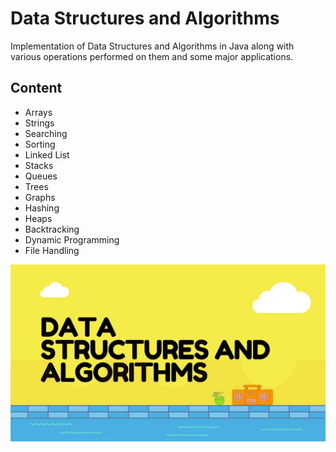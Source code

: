 # Data Structures and Algorithms

Implementation of Data Structures and Algorithms in Java along with various operations performed on them and some
major applications.

## Content

- Arrays
- Strings
- Searching 
- Sorting
- Linked List
- Stacks
- Queues
- Trees
- Graphs
- Hashing
- Heaps
- Backtracking
- Dynamic Programming
- File Handling

<p align='center'>
    <img src='data.jpeg' alt='Data Structures and Algorithms'>
</p>
